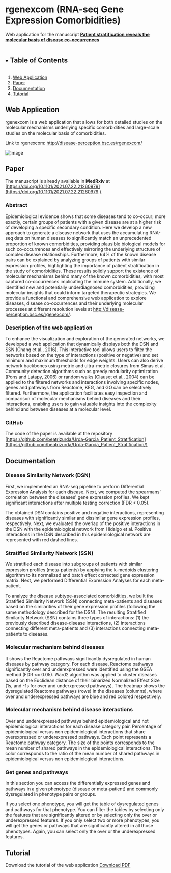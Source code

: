 # rgenexcom (RNA-seq Gene Expression Comorbidities)
Web application for the manuscript <a href="https://doi.org/10.1101/2021.07.22.21260979"><b>Patient stratification reveals the molecular basis of disease co-occurrences</b></a>

<!-- PROJECT SHIELDS -->
<!--
*** I'm using markdown "reference style" links for readability.
*** Reference links are enclosed in brackets [ ] instead of parentheses ( ).
*** See the bottom of this document for the declaration of the reference variables
*** for contributors-url, forks-url, etc. This is an optional, concise syntax you may use.
*** https://www.markdownguide.org/basic-syntax/#reference-style-links
-->

<!-- TABLE OF CONTENTS -->
<details open="open">
  <summary><h2 style="display: inline-block">Table of Contents</h2></summary>
  <ol>
    <li>
      <a href="#web-application">Web Application</a>
    </li>
    <li>
      <a href="#paper">Paper</a>
    </li>
    <li>
      <a href="#documentarion">Documentation</a>
    </li>
    <li>
      <a href="#tutorial">Tutorial</a>
    </li>
  </ol>
</details>



<!-- ABOUT THE PROJECT -->
## Web Application
rgenexcom is a web application that allows for both detailed studies on the molecular mechanisms underlying specific comorbidities and large-scale studies on the molecular basis of comorbidities. 

Link to rgenexcom: <a href="http://disease-perception.bsc.es/rgenexcom/">http://disease-perception.bsc.es/rgenexcom/</a>

<!-- ![Captura de pantalla 2021-07-29 a las 17 20 21](https://user-images.githubusercontent.com/46993728/127520385-61bf4b87-7910-4069-babe-4c7557e39a11.png)-->
![image](https://github.com/bsc-life/rgenexcom/assets/46993728/5f43d446-fcfc-45e1-897d-64dea50095bc)



## Paper

The manuscript is already available in **MedRxiv** at [https://doi.org/10.1101/2021.07.22.21260979](https://doi.org/10.1101/2021.07.22.21260979 ).

### Abstract
Epidemiological evidence shows that some diseases tend to co-occur; more exactly, certain groups of patients with a given disease are at a higher risk of developing a specific secondary condition. Here we develop a new approach to generate a disease network that uses the accumulating RNA-seq data on human diseases to significantly match an unprecedented proportion of known comorbidities, providing plausible biological models for such co-occurrences and effectively mirroring the underlying structure of complex disease relationships. Furthermore, 64% of the known disease pairs can be explained by analyzing groups of patients with similar expression profiles, highlighting the importance of patient stratification in the study of comorbidities. These results solidly support the existence of molecular mechanisms behind many of the known comorbidities, with most captured co-occurrences implicating the immune system. Additionally, we identified new and potentially underdiagnosed comorbidities, providing molecular insights that could inform targeted therapeutic strategies. We provide a functional and comprehensive web application to explore diseases, disease co-occurrences and their underlying molecular processes at different resolution levels at <a href="http://disease-perception.bsc.es/rgenexcom/">http://disease-perception.bsc.es/rgenexcom/</a>. 

### Description of the web application
To enhance the visualization and exploration of the generated networks, we developed a web application that dynamically displays both the DSN and SSN (Chang et al., 2016). 
This interactive tool allows users to filter the networks based on the type of interactions (positive or negative) and set minimum and maximum thresholds for edge weights. Users can also derive network backbones using metric and ultra-metric closures from Simas et al. Community detection algorithms such as greedy modularity optimization (Pons and Latapy, 2006) or random walks (Clauset et al., 2004) can be applied to the filtered networks and interactions involving specific nodes, genes and pathways from Reactome, KEG, and GO can be selectively filtered. Furthermore, the application facilitates easy inspection and comparison of molecular mechanisms behind diseases and their interactions, enabling users to gain valuable insights into the complexity behind and between diseases at a molecular level.

### GitHub
The code of the paper is available at the repository [https://github.com/beatrizurda/Urda-Garcia_Patient_Stratification](https://github.com/beatrizurda/Urda-Garcia_Patient_Stratification/)


## Documentation

### Disease Similarity Network (DSN)

First, we implemented an RNA-seq pipeline to perform Differential Expression Analysis for each disease. Next, we computed the spearmans' correlation between the diseases' gene expression profiles. We kept significant interactions after multiple testing correction (FDR < 0.05).

The obtained DSN contains positive and negative interactions, representing diseases with significantly similar and dissimilar gene expression profiles, respectively. Next, we evaluated the overlap of the positive interactions in the DSN with the epidemiological network from Hidalgo et al. Positive interactions in the DSN described in this epidemiological network are represented with red dashed lines.


### Stratified Similarity Network (SSN)

We stratified each disease into subgroups of patients with similar expression profiles (meta-patients) by applying the k-medoids clustering algorithm to its normalized and batch effect corrected gene expression matrix. Next, we performed Differential Expression Analyses for each meta-patient.

To analyze the disease subtype-associated comorbidities, we built the Stratified Similarity Network (SSN) connecting meta-patients and diseases based on the similarities of their gene expression profiles (following the same methodology described for the DSN). The resulting Stratified Similarity Network (SSN) contains three types of interactions: (1) the previously described disease-disease interactions, (2) interactions connecting different meta-patients and (3) interactions connecting meta-patients to diseases.


### Molecular mechanism behind diseases

It shows the Reactome pathways significantly dysregulated in human diseases by pathway category. For each disease, Reactome pathways significantly over and underexpressed were identified using the GSEA method (FDR <= 0.05). Ward2 algorithm was applied to cluster diseases based on the Euclidean distance of their binarized Normalized Effect Size (1s, and -1s for over and underxpressed pathways). The heatmap shows the dysregulated Reactome pathways (rows) in the diseases (columns), where over and underexpressed pathways are blue and red colored respectively.


### Molecular mechanism behind disease interactions

Over and underexpressed pathways behind epidemiological and not epidemiological interactions for each disease category pair. Percentage of epidemiological versus non epidemiological interactions that share overexpressed or underexpressed pathways. Each point represents a Reactome pathway category. The size of the points corresponds to the mean number of shared pathways in the epidemiological interactions. The color corresponds to the ratio of the mean number of shared pathways in epidemiological versus non epidemiological interactions.


### Get genes and pathways

In this section you can access the differentially expressed genes and pathways in a given phenotype (disease or meta-patient) and commonly dysregulated in phenotype pairs or groups.

If you select one phenotype, you will get the table of dysregulated genes and pathways for that phenotype. You can filter the tables by selecting only the features that are significantly altered or by selecting only the over or underexpressed features.
If you only select two or more phenotypes, you will get the genes or pathways that are significantly altered in all those phenotypes. Again, you can select only the over or the underexpressed features.

## Tutorial
Download the tutorial of the web application [Download PDF](rgenexcom_tutorial.pdf)


